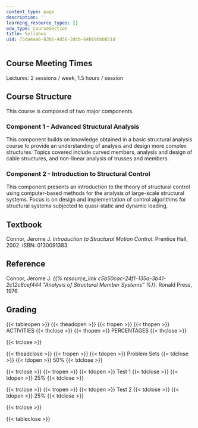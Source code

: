 ```yaml
---
content_type: page
description: ''
learning_resource_types: []
ocw_type: CourseSection
title: Syllabus
uid: 75daeaa6-83b6-4d56-2dcb-64b69bb8851d
---
```


Course Meeting Times
--------------------

Lectures: 2 sessions / week, 1.5 hours / session

Course Structure
----------------

This course is composed of two major components.

### Component 1 - Advanced Structural Analysis

This component builds on knowledge obtained in a basic structural analysis course to provide an understanding of analysis and design more complex structures. Topics covered include curved members, analysis and design of cable structures, and non-linear analysis of trusses and members.

### Component 2 - Introduction to Structural Control

This component presents an introduction to the theory of structural control using computer-based methods for the analysis of large-scale structural systems. Focus is on design and implementation of control algorithms for structural systems subjected to quasi-static and dynamic loading.

Textbook
--------

Connor, Jerome J. _Introduction to Structural Motion Control_. Prentice Hall, 2002. ISBN: 0130091383.

Reference
---------

Connor, Jerome J. _{{% resource_link c5b50cac-24f1-135a-3b41-2c12c6cef444 "Analysis of Structural Member Systems" %}}_. Ronald Press, 1976.

Grading
-------

{{< tableopen >}}
{{< theadopen >}}
{{< tropen >}}
{{< thopen >}}
ACTIVITIES
{{< thclose >}}
{{< thopen >}}
PERCENTAGES
{{< thclose >}}

{{< trclose >}}

{{< theadclose >}}
{{< tropen >}}
{{< tdopen >}}
Problem Sets
{{< tdclose >}}
{{< tdopen >}}
50%
{{< tdclose >}}

{{< trclose >}}
{{< tropen >}}
{{< tdopen >}}
Test 1
{{< tdclose >}}
{{< tdopen >}}
25%
{{< tdclose >}}

{{< trclose >}}
{{< tropen >}}
{{< tdopen >}}
Test 2
{{< tdclose >}}
{{< tdopen >}}
25%
{{< tdclose >}}

{{< trclose >}}

{{< tableclose >}}